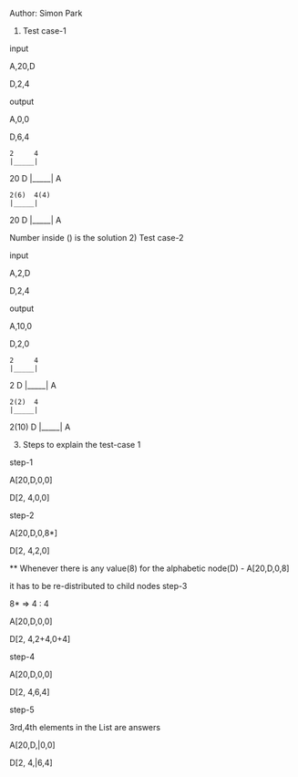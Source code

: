 Author: Simon Park

1) Test case-1

input

A,20,D

D,2,4

output

A,0,0

D,6,4

    2     4
    |_____|
20 D |_____| A

    2(6)  4(4)
    |_____|
20 D |_____| A

Number inside () is the solution
2) Test case-2

input

A,2,D

D,2,4

output

A,10,0

D,2,0

    2     4
    |_____|
2     D
|_____|
   A

    2(2)  4
    |_____|
2(10) D |_____| A

3) Steps to explain the test-case 1

step-1

A[20,D,0,0]

D[2, 4,0,0]

step-2

A[20,D,0,8*]

D[2, 4,2,0]

** Whenever there is any value(8) for the alphabetic node(D) - A[20,D,0,8]

it has to be re-distributed to child nodes
step-3

8* => 4 : 4

A[20,D,0,0]

D[2, 4,2+4,0+4]

step-4

A[20,D,0,0]

D[2, 4,6,4]

step-5

3rd,4th elements in the List are answers

A[20,D,|0,0]

D[2, 4,|6,4]
